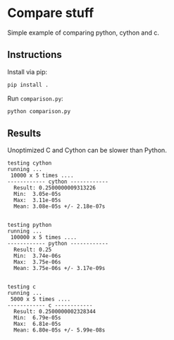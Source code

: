 # Compare stuff

Simple example of comparing python, cython and c.

## Instructions

Install via pip:

```bash
pip install .
```

Run `comparison.py`:

```bash
python comparison.py
```

## Results

Unoptimized C and Cython can be slower than Python. 

```
testing cython
running ...
 10000 x 5 times ....
------------ cython ------------ 
  Result: 0.2500000009313226
  Min:  3.05e-05s
  Max:  3.11e-05s
  Mean: 3.08e-05s +/- 2.18e-07s


testing python
running ...
 100000 x 5 times ....
------------ python ------------ 
  Result: 0.25
  Min:  3.74e-06s
  Max:  3.75e-06s
  Mean: 3.75e-06s +/- 3.17e-09s


testing c
running ...
 5000 x 5 times ....
------------ c ------------ 
  Result: 0.2500000002328344
  Min:  6.79e-05s
  Max:  6.81e-05s
  Mean: 6.80e-05s +/- 5.99e-08s
```